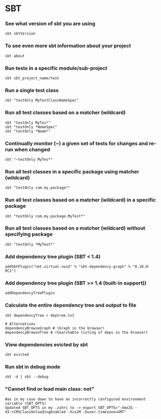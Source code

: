 # SBT

### See what version of sbt you are using
```shell
sbt sbtVersion
```

### To see even more sbt information about your project
```shell
sbt about
```

### Run tests in a specific module/sub-project
```shell
sbt sbt_project_name/test
```

### Run a single test class
```shell
sbt "testOnly MyTestClassNameSpec"
```

### Run all test classes based on a matcher (wildcard)
```shell
sbt "testOnly MyTes*"
sbt "testOnly *NameSpec"
sbt "testOnly *Name*"
```

### Continually monitor (~) a given set of tests for changes and re-run when changed
```shell
sbt "~testOnly MyTes*"
```

### Run all test classes in a specific package using matcher (wildcard)
```shell
sbt "testOnly com.my.package*"
```

### Run all test classes based on a matcher (wildcard) in a specific package
```shell
sbt "testOnly com.my.package.MyTest*"
```

### Run all test classes based on a matcher (wildcard) without specifying package
```shell
sbt "testOnly *MyTest*"
```

### Add dependency tree plugin (SBT < 1.4)
```shell
addSbtPlugin("net.virtual-void" % "sbt-dependency-graph" % "0.10.0-RC1")
```

### Add dependency tree plugin (SBT >= 1.4 (built-in support))
```shell
addDependencyTreePlugin
```

### Calculate the entire dependency tree and output to file
```shell
sbt dependencyTree > deptree.txt

# Alternatives
dependencyBrowseGraph # (Graph in the browser)
dependencyBrowseTree # (Searchable listing of deps in the browser)
```

### View dependencies evicted by sbt
```shell
sbt evicted
```

### Run sbt in debug mode
```shell
sbt -d | sbt --debug
```

### "Cannot find or load main class: not"
```
Was in my case down to have an incorrectly configured environment variable (SBT_OPTS)
Updated SBT_OPTS in my .zshrc to -> export SBT_OPTS="-Xmx2G -XX:+CMSClassUnloadingEnabled -Xss2M -Duser.timezone=GMT"
```

